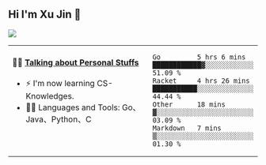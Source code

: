 
## Hi I'm Xu Jin 👋
![](https://komarev.com/ghpvc/?username=jiayouxujin&color=brightgreen&label=PROFILE+VIEWS)



<table align="center">
<tr>
<td valign="top" width="60%">

#### 🏋️‍♀️ <a href="https://github.com/jiayouxujin" target="_blank">Talking about Personal Stuffs</a>
<!-- recent_releases starts -->

- ⚡  I'm now learning CS-Knowledges.  
- 🏊‍♂️ Languages and Tools: Go、Java、Python、C
<!-- recent_releases ends -->
</td>
<td>
 
<!--START_SECTION:waka-->
```text
Go         5 hrs 6 mins    ████████████▓░░░░░░░░░░░░   51.09 % 
Racket     4 hrs 26 mins   ███████████░░░░░░░░░░░░░░   44.44 % 
Other      18 mins         ▓░░░░░░░░░░░░░░░░░░░░░░░░   03.09 % 
Markdown   7 mins          ▒░░░░░░░░░░░░░░░░░░░░░░░░   01.30 % 
```
<!--END_SECTION:waka-->
 
</td>
</tr>
</table>






